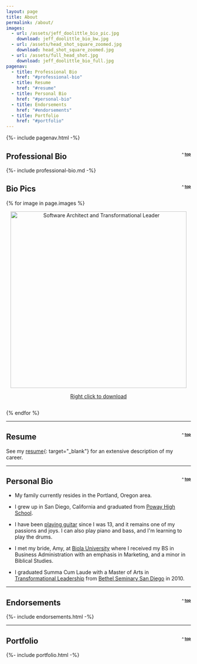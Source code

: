 ```yaml
---
layout: page
title: About
permalink: /about/
images:
  - url: /assets/jeff_doolittle_bio_pic.jpg
    download: jeff_doolittle_bio_bw.jpg
  - url: /assets/head_shot_square_zoomed.jpg
    download: head_shot_square_zoomed.jpg
  - url: /assets/full_head_shot.jpg
    download: jeff_doolittle_bio_full.jpg
pagenav:
  - title: Professional Bio
    href: "#professional-bio"
  - title: Resume
    href: "#resume"
  - title: Personal Bio
    href: "#personal-bio"
  - title: Endorsements
    href: "#endorsements"
  - title: Portfolio
    href: "#portfolio"
---
```


{%- include pagenav.html -%}

<h2 id="professional-bio">Professional Bio <span style="float: right; vertical-align: center; font-size: .5em">^ <a href="#top">top</a></span></h2>

{%- include professional-bio.md -%}

<h2 id="bio-pics">Bio Pics <span style="float: right; vertical-align: center; font-size: .5em">^ <a href="#top">top</a></span></h2>

<div>
  {% for image in page.images %}
      <p style="text-align: center">
        <a href="{{ image.url }}" download="{{ image.download }}">
          <img width="480" src="{{ image.url | absolute_url }}" alt="Software Architect and Transformational Leader" />
          <div style="margin: 0 0 2em 0; text-align: center;">
            Right click to download
          </div>
        </a>
    </p>
  {% endfor %}
</div>

<p><hr /></p>

<h2 id="resume">Resume <span style="float: right; vertical-align: center; font-size: .5em">^ <a href="#top">top</a></span></h2>

See my [resume](/assets/resume.pdf){: target="_blank"} for an extensive description of my career.

<p><hr /></p>

<h2 id="personal-bio">Personal Bio <span style="float: right; vertical-align: center; font-size: .5em">^ <a href="#top">top</a></span></h2>

* My family currently resides in the Portland, Oregon area.

* I grew up in San Diego, California and graduated from <a href="https://www.powayusd.com/en-US/Schools/HS/PHS/Home" target="_blank">Poway High School</a>.

* I have been <a href="{% post_url 2018-08-04-hope-in-the-dark %}">playing guitar</a> since I was 13, and it remains one of my passions and joys. I can also play piano and bass, and I'm learning to play the drums.

* I met my bride, Amy, at <a href="https://www.biola.edu/" target="_blank">Biola University</a> where I received my BS in Business Administration with an emphasis in Marketing, and a minor in Biblical Studies.

* I graduated Summa Cum Laude with a Master of Arts in <a href="https://www.bethel.edu/seminary/academics/transformational-leadership/" target="_blank">Transformational Leadership</a> from <a href="https://www.bethel.edu/academics/san-diego/" target="_blank">Bethel Seminary San Diego</a> in 2010.

<p><hr /></p>

<h2 id="endorsements">Endorsements <span style="float: right; vertical-align: center; font-size: .5em">^ <a href="#top">top</a></span></h2>

{%- include endorsements.html -%}

<p><hr /></p>

<h2 id="portfolio">Portfolio <span style="float: right; vertical-align: center; font-size: .5em">^ <a href="#top">top</a></span></h2>

{%- include portfolio.html -%}
